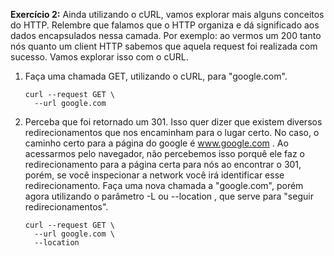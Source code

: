 **Exercício 2:** Ainda utilizando o cURL, vamos explorar mais alguns conceitos do HTTP. Relembre que falamos que o HTTP organiza e dá significado aos dados encapsulados nessa camada. Por exemplo: ao vermos um 200 tanto nós quanto um client HTTP sabemos que aquela request foi realizada com sucesso. Vamos explorar isso com o cURL.

1. Faça uma chamada GET, utilizando o cURL, para "google.com".

    ```shell
    curl --request GET \
      --url google.com
    ```

2. Perceba que foi retornado um 301. Isso quer dizer que existem diversos redirecionamentos que nos encaminham para o lugar certo. No caso, o caminho certo para a página do google é www.google.com . Ao acessarmos pelo navegador, não percebemos isso porquê ele faz o redirecionamento para a página certa para nós ao encontrar o 301, porém, se você inspecionar a network você irá identificar esse redirecionamento. Faça uma nova chamada a "google.com", porém agora utilizando o parâmetro -L ou --location , que serve para "seguir redirecionamentos".

    ```shell
    curl --request GET \
      --url google.com \
      --location
    ```